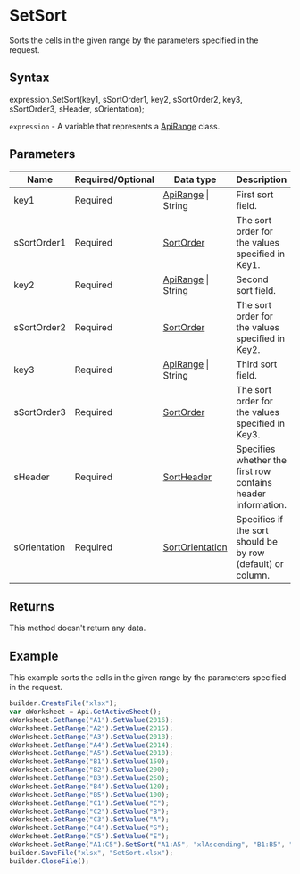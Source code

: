 # SetSort

Sorts the cells in the given range by the parameters specified in the request.

## Syntax

expression.SetSort(key1, sSortOrder1, key2, sSortOrder2, key3, sSortOrder3, sHeader, sOrientation);

`expression` - A variable that represents a [ApiRange](../ApiRange.md) class.

## Parameters

| **Name** | **Required/Optional** | **Data type** | **Description** |
| ------------- | ------------- | ------------- | ------------- |
| key1 | Required | [ApiRange](../ApiRange.md) &#124; String | First sort field. |
| sSortOrder1 | Required | [SortOrder](../../../Enumerations/SortOrder.md) | The sort order for the values specified in Key1. |
| key2 | Required | [ApiRange](../ApiRange.md) &#124; String | Second sort field. |
| sSortOrder2 | Required | [SortOrder](../../../Enumerations/SortOrder.md) | The sort order for the values specified in Key2. |
| key3 | Required | [ApiRange](../ApiRange.md) &#124; String | Third sort field. |
| sSortOrder3 | Required | [SortOrder](../../../Enumerations/SortOrder.md) | The sort order for the values specified in Key3. |
| sHeader | Required | [SortHeader](../../../Enumerations/SortHeader.md) | Specifies whether the first row contains header information. |
| sOrientation | Required | [SortOrientation](../../../Enumerations/SortOrientation.md) | Specifies if the sort should be by row (default) or column. |

## Returns

This method doesn't return any data.

## Example

This example sorts the cells in the given range by the parameters specified in the request.

```javascript
builder.CreateFile("xlsx");
var oWorksheet = Api.GetActiveSheet();
oWorksheet.GetRange("A1").SetValue(2016);
oWorksheet.GetRange("A2").SetValue(2015);
oWorksheet.GetRange("A3").SetValue(2018);
oWorksheet.GetRange("A4").SetValue(2014);
oWorksheet.GetRange("A5").SetValue(2010);
oWorksheet.GetRange("B1").SetValue(150);
oWorksheet.GetRange("B2").SetValue(200);
oWorksheet.GetRange("B3").SetValue(260);
oWorksheet.GetRange("B4").SetValue(120);
oWorksheet.GetRange("B5").SetValue(100);
oWorksheet.GetRange("C1").SetValue("C");
oWorksheet.GetRange("C2").SetValue("B");
oWorksheet.GetRange("C3").SetValue("A");
oWorksheet.GetRange("C4").SetValue("G");
oWorksheet.GetRange("C5").SetValue("E");
oWorksheet.GetRange("A1:C5").SetSort("A1:A5", "xlAscending", "B1:B5", "xlDescending", "C1:C5", "xlAscending", "xlYes", "xlSortColumns");
builder.SaveFile("xlsx", "SetSort.xlsx");
builder.CloseFile();
```